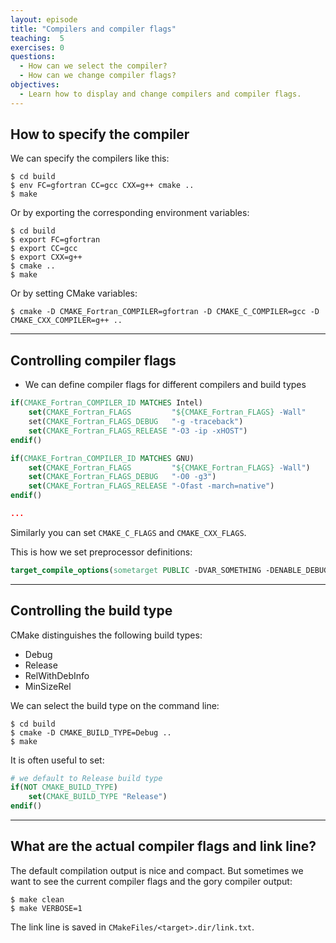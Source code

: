 ```yaml
---
layout: episode
title: "Compilers and compiler flags"
teaching:  5
exercises: 0
questions:
  - How can we select the compiler?
  - How can we change compiler flags?
objectives:
  - Learn how to display and change compilers and compiler flags.
---
```


## How to specify the compiler

We can specify the compilers like this:

```shell
$ cd build
$ env FC=gfortran CC=gcc CXX=g++ cmake ..
$ make
```

Or by exporting the corresponding environment variables:

```shell
$ cd build
$ export FC=gfortran
$ export CC=gcc
$ export CXX=g++
$ cmake ..
$ make
```

Or by setting CMake variables:

```shell
$ cmake -D CMAKE_Fortran_COMPILER=gfortran -D CMAKE_C_COMPILER=gcc -D CMAKE_CXX_COMPILER=g++ ..
```

---

## Controlling compiler flags

- We can define compiler flags for different compilers and build types

```cmake
if(CMAKE_Fortran_COMPILER_ID MATCHES Intel)
    set(CMAKE_Fortran_FLAGS         "${CMAKE_Fortran_FLAGS} -Wall"
    set(CMAKE_Fortran_FLAGS_DEBUG   "-g -traceback")
    set(CMAKE_Fortran_FLAGS_RELEASE "-O3 -ip -xHOST")
endif()

if(CMAKE_Fortran_COMPILER_ID MATCHES GNU)
    set(CMAKE_Fortran_FLAGS         "${CMAKE_Fortran_FLAGS} -Wall")
    set(CMAKE_Fortran_FLAGS_DEBUG   "-O0 -g3")
    set(CMAKE_Fortran_FLAGS_RELEASE "-Ofast -march=native")
endif()

...
```

Similarly you can set `CMAKE_C_FLAGS` and `CMAKE_CXX_FLAGS`.

This is how we set preprocessor definitions:

```cmake
target_compile_options(sometarget PUBLIC -DVAR_SOMETHING -DENABLE_DEBUG -DTHIS_DIMENSION=137)
```

---

## Controlling the build type

CMake distinguishes the following build types:
- Debug
- Release
- RelWithDebInfo
- MinSizeRel

We can select the build type on the command line:

```shell
$ cd build
$ cmake -D CMAKE_BUILD_TYPE=Debug ..
$ make
```

It is often useful to set:

```cmake
# we default to Release build type
if(NOT CMAKE_BUILD_TYPE)
    set(CMAKE_BUILD_TYPE "Release")
endif()
```

---

## What are the actual compiler flags and link line?

The default compilation output is nice and compact.  But sometimes we want to
see the current compiler flags and the gory compiler output:

```shell
$ make clean
$ make VERBOSE=1
```

The link line is saved in `CMakeFiles/<target>.dir/link.txt`.
